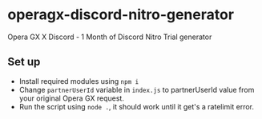 # operagx-discord-nitro-generator
Opera GX X Discord - 1 Month of Discord Nitro Trial generator

## Set up
- Install required modules using ``npm i``
- Change ``partnerUserId`` variable in `index.js` to partnerUserId value from your original Opera GX request.
- Run the script using ``node .``, it should work until it get's a ratelimit error.